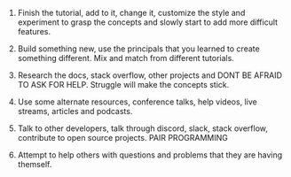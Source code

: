 1. Finish the tutorial, add to it, change it, customize the style and experiment to grasp the concepts and slowly start to add more difficult features.

2. Build something new, use the principals that you learned to create something different. Mix and match from different tutorials.

3. Research the docs, stack overflow, other projects and DONT BE AFRAID TO ASK FOR HELP. Struggle will make the concepts stick.

4. Use some alternate resources, conference talks, help videos, live streams, articles and podcasts.

5. Talk to other developers, talk through discord, slack, stack overflow, contribute to open source projects. PAIR PROGRAMMING

6. Attempt to help others with questions and problems that they are having themself.
